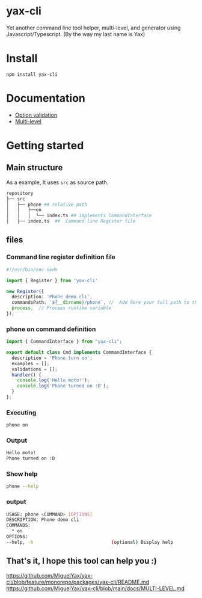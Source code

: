 # yax-cli
Yet another command line tool helper, multi-level, and generator using Javascript/Typescript. (By the way my last name is Yax)

# Install 
```
npm install yax-cli
```

# Documentation
- [Option validation](./docs//VALIDATIONS.md)
- [Multi-level](./docs/MULTI-LEVEL.md)

# Getting started

## Main structure

As a example, It uses `src` as source path.
```sh
repository
├── src
│   ├── phone ## relative path 
│   │   ├──on 
│   │   │  └── index.ts ## implements CommandInterface
│   ├── index.ts  ##  Command line Register file
```

## files

### Command line register definition file

```ts
#!/usr/bin/env node

import { Register } from 'yax-cli'

new Register({
  description: 'Phone demo cli',
  commandsPath: `${__dirname}/phone`, //  Add here your full path to the directory
  process,  // Procees runtime variable
});
```

### phone on command definition
```ts
import { CommandInterface } from "yax-cli";

export default class Cmd implements CommandInterface {
  description = 'Phone turn on';
  examples = [];
  validations = [];
  handler() {
    console.log('Hello moto!');
    console.log('Phone turned on :D');
  }
};
```

### Executing
```sh
phone on
```

### Output
```sh
Hello moto!
Phone turned on :D
```

### Show help
```sh
phone --help
```
### output
```sh
USAGE: phone <COMMAND> [OPTIONS]
DESCRIPTION: Phone demo cli
COMMANDS:
  * on
OPTIONS:
--help, -h                             (optional) Display help
```

## That's it, I hope this tool can help you :)

https://github.com/MiguelYax/yax-cli/blob/feature/monorepo/packages/yax-cli/README.md
https://github.com/MiguelYax/yax-cli/blob/main/docs/MULTI-LEVEL.md